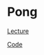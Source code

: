 # Pong
[Lecture](https://learning.edx.org/course/course-v1:HarvardX+CS50G+Games/block-v1:HarvardX+CS50G+Games+type@sequential+block@72c04e2f9eb24f6494ca99b582ae67ef/block-v1:HarvardX+CS50G+Games+type@vertical+block@ebf074a2c8314e15b1c7ddec03d95c82)

[Code](https://github.com/games50/pong)
